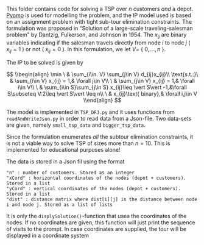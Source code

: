 This folder contains code for solving a TSP over $n$ customers *and* a depot.
[Pyomo](http://www.pyomo.org/) is used for modelling the problem, and the IP model used is based on an assignment problem with tight
sub-tour elimination constraints. The formulation was proposed in “Solution of a large-scale traveling-salesman problem" by Dantzig, Fulkerson, and 
Johnson in 1954. The $x_{ij}$ are binary variables indicating if the salesman travels directly from node $i$ to node $j$ ( $x_{ij}=1$ ) or not 
( $x_{ij}=0$ ). In this formulation, we let $V=$ { $0,...,n$ }.

The IP to be solved is given by 

$$
\\begin{align}
  \min        \ & \sum_{i\in. V} \sum_{j\in V} d_{ij}x_{ij}\\
  \text{s.t.:}\ & \sum_{i\in V} x_{ij} = 1,& \forall j\in V\\
              \ & \sum_{j\in V} x_{ij} = 1,& \forall i\in V\\
              \ & \sum_{i\in S}\sum_{j\in S} x_{ij}\leq \vert S\vert -1,&\forall S\subseteq V:2\leq \vert S\vert \leq n\\
              \ & x_{ij}\text{ binary},& \forall i,j\in V
\\end{align}
$$

The model is implemented in `TSP_DFJ.py` and it uses functions from `readAndWriteJson.py` in order to read data from a Json-file.
Two data-sets are given, namely `small_tsp_data` and `bigger_tsp_data`.

Since the formulation enumerates *all* the subtour elimination constraints, it is not a viable way to solve TSP of sizes more than $n=10$. 
This is implemented for educational purposes alone!

The data is stored in a Json fil using the format
```
"n" : number of customers. Stored as an integer
"xCord" : horizontal coordinates of the nodes (depot + customers). Stored in a list
"yCord" : vertical coordinates of the nodes (depot + customers). Stored in a list
"dist" : distance matrix where dist[i][j] is the distance between node i and node j. Stored as a list of lists
```

It is only the `displySolution()`-function that uses the coordinates of the nodes. 
If no coordinates are given, this function will just print the sequence of visits to the prompt.
In case coordinates are supplied, the tour will be displayed in a coordinate system
